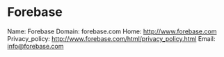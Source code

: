 
# Forebase

Name: Forebase
Domain: forebase.com
Home: http://www.forebase.com
Privacy_policy: http://www.forebase.com/html/privacy_policy.html
Email: info@forebase.com
